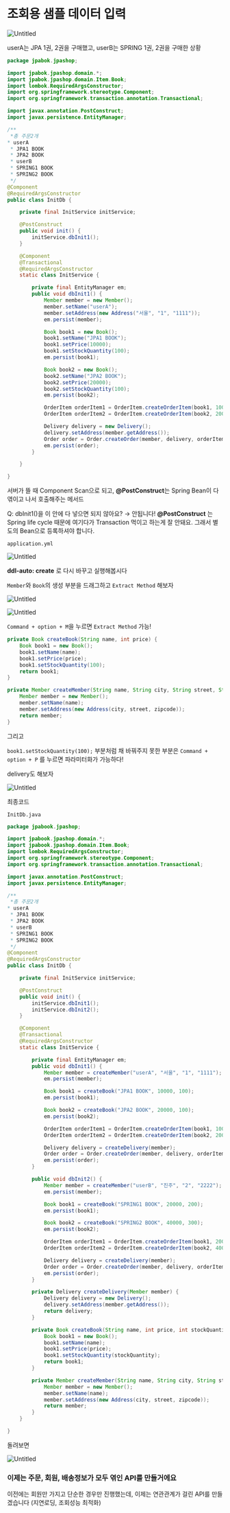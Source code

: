 # 조회용 샘플 데이터 입력

![Untitled](%E1%84%8C%E1%85%A9%E1%84%92%E1%85%AC%E1%84%8B%E1%85%AD%E1%86%BC%20%E1%84%89%E1%85%A2%E1%86%B7%E1%84%91%E1%85%B3%E1%86%AF%20%E1%84%83%E1%85%A6%E1%84%8B%E1%85%B5%E1%84%90%E1%85%A5%20%E1%84%8B%E1%85%B5%E1%86%B8%E1%84%85%E1%85%A7%E1%86%A8%20b01e486509f940fe931905a3a3f26c16/Untitled.png)

userA는 JPA 1권, 2권을 구매했고,
userB는 SPRING 1권, 2권을 구매한 상황

```java
package jpabok.jpashop;

import jpabok.jpashop.domain.*;
import jpabok.jpashop.domain.Item.Book;
import lombok.RequiredArgsConstructor;
import org.springframework.stereotype.Component;
import org.springframework.transaction.annotation.Transactional;

import javax.annotation.PostConstruct;
import javax.persistence.EntityManager;

/**
 *총 주문2개
* userA
 * JPA1 BOOK
 * JPA2 BOOK
 * userB
 * SPRING1 BOOK
 * SPRING2 BOOK
 */
@Component
@RequiredArgsConstructor
public class InitDb {

    private final InitService initService;

    @PostConstruct
    public void init() {
        initService.dbInit1();
    }

    @Component
    @Transactional
    @RequiredArgsConstructor
    static class InitService {

        private final EntityManager em;
        public void dbInit1() {
            Member member = new Member();
            member.setName("userA");
            member.setAddress(new Address("서울", "1", "1111"));
            em.persist(member);

            Book book1 = new Book();
            book1.setName("JPA1 BOOK");
            book1.setPrice(10000);
            book1.setStockQuantity(100);
            em.persist(book1);

            Book book2 = new Book();
            book2.setName("JPA2 BOOK");
            book2.setPrice(20000);
            book2.setStockQuantity(100);
            em.persist(book2);

            OrderItem orderItem1 = OrderItem.createOrderItem(book1, 10000, 1);
            OrderItem orderItem2 = OrderItem.createOrderItem(book2, 20000, 2);

            Delivery delivery = new Delivery();
            delivery.setAddress(member.getAddress());
            Order order = Order.createOrder(member, delivery, orderItem1, orderItem2);
            em.persist(order);
        }

    }

}

```

서버가 뜰 때 Component Scan으로 되고,
**@PostConstruct**는 Spring Bean이 다 엮이고 나서 호출해주는 메서드

Q: dbInit1()을 이 안에 다 넣으면 되지 않아요?
→ 안됩니다! **@PostConstruct** 는 Spring life cycle 때문에 여기다가 Transaction 먹이고 하는게 잘 안돼요. 그래서 별도의 Bean으로 등록하셔야 합니다.

`application.yml`

![Untitled](%E1%84%8C%E1%85%A9%E1%84%92%E1%85%AC%E1%84%8B%E1%85%AD%E1%86%BC%20%E1%84%89%E1%85%A2%E1%86%B7%E1%84%91%E1%85%B3%E1%86%AF%20%E1%84%83%E1%85%A6%E1%84%8B%E1%85%B5%E1%84%90%E1%85%A5%20%E1%84%8B%E1%85%B5%E1%86%B8%E1%84%85%E1%85%A7%E1%86%A8%20b01e486509f940fe931905a3a3f26c16/Untitled%201.png)

**ddl-auto: create** 로 다시 바꾸고 실행해봅시다

`Member`와 `Book`의 생성 부분을 드래그하고 `Extract Method` 해보자

![Untitled](%E1%84%8C%E1%85%A9%E1%84%92%E1%85%AC%E1%84%8B%E1%85%AD%E1%86%BC%20%E1%84%89%E1%85%A2%E1%86%B7%E1%84%91%E1%85%B3%E1%86%AF%20%E1%84%83%E1%85%A6%E1%84%8B%E1%85%B5%E1%84%90%E1%85%A5%20%E1%84%8B%E1%85%B5%E1%86%B8%E1%84%85%E1%85%A7%E1%86%A8%20b01e486509f940fe931905a3a3f26c16/Untitled%202.png)

![Untitled](%E1%84%8C%E1%85%A9%E1%84%92%E1%85%AC%E1%84%8B%E1%85%AD%E1%86%BC%20%E1%84%89%E1%85%A2%E1%86%B7%E1%84%91%E1%85%B3%E1%86%AF%20%E1%84%83%E1%85%A6%E1%84%8B%E1%85%B5%E1%84%90%E1%85%A5%20%E1%84%8B%E1%85%B5%E1%86%B8%E1%84%85%E1%85%A7%E1%86%A8%20b01e486509f940fe931905a3a3f26c16/Untitled%203.png)

`Command + option + M`을 누르면 `Extract Method` 가능!

```java
private Book createBook(String name, int price) {
    Book book1 = new Book();
    book1.setName(name);
    book1.setPrice(price);
    book1.setStockQuantity(100);
    return book1;
}

private Member createMember(String name, String city, String street, String zipcode) {
    Member member = new Member();
    member.setName(name);
    member.setAddress(new Address(city, street, zipcode));
    return member;
}
```

그리고

`book1.setStockQuantity(100);` 부분처럼 채 바꿔주지 못한 부분은 `Command + option + P` 를 누르면 파라미터화가 가능하다!

delivery도 해보자

![Untitled](%E1%84%8C%E1%85%A9%E1%84%92%E1%85%AC%E1%84%8B%E1%85%AD%E1%86%BC%20%E1%84%89%E1%85%A2%E1%86%B7%E1%84%91%E1%85%B3%E1%86%AF%20%E1%84%83%E1%85%A6%E1%84%8B%E1%85%B5%E1%84%90%E1%85%A5%20%E1%84%8B%E1%85%B5%E1%86%B8%E1%84%85%E1%85%A7%E1%86%A8%20b01e486509f940fe931905a3a3f26c16/Untitled%204.png)

최종코드

`InitDb.java`

```java
package jpabook.jpashop;

import jpabook.jpashop.domain.*;
import jpabook.jpashop.domain.Item.Book;
import lombok.RequiredArgsConstructor;
import org.springframework.stereotype.Component;
import org.springframework.transaction.annotation.Transactional;

import javax.annotation.PostConstruct;
import javax.persistence.EntityManager;

/**
 *총 주문2개
* userA
 * JPA1 BOOK
 * JPA2 BOOK
 * userB
 * SPRING1 BOOK
 * SPRING2 BOOK
 */
@Component
@RequiredArgsConstructor
public class InitDb {

    private final InitService initService;

    @PostConstruct
    public void init() {
        initService.dbInit1();
        initService.dbInit2();
    }

    @Component
    @Transactional
    @RequiredArgsConstructor
    static class InitService {

        private final EntityManager em;
        public void dbInit1() {
            Member member = createMember("userA", "서울", "1", "1111");
            em.persist(member);

            Book book1 = createBook("JPA1 BOOK", 10000, 100);
            em.persist(book1);

            Book book2 = createBook("JPA2 BOOK", 20000, 100);
            em.persist(book2);

            OrderItem orderItem1 = OrderItem.createOrderItem(book1, 10000, 1);
            OrderItem orderItem2 = OrderItem.createOrderItem(book2, 20000, 2);

            Delivery delivery = createDelivery(member);
            Order order = Order.createOrder(member, delivery, orderItem1, orderItem2);
            em.persist(order);
        }

        public void dbInit2() {
            Member member = createMember("userB", "진주", "2", "2222");
            em.persist(member);

            Book book1 = createBook("SPRING1 BOOK", 20000, 200);
            em.persist(book1);

            Book book2 = createBook("SPRING2 BOOK", 40000, 300);
            em.persist(book2);

            OrderItem orderItem1 = OrderItem.createOrderItem(book1, 20000, 3);
            OrderItem orderItem2 = OrderItem.createOrderItem(book2, 40000, 4);

            Delivery delivery = createDelivery(member);
            Order order = Order.createOrder(member, delivery, orderItem1, orderItem2);
            em.persist(order);
        }

        private Delivery createDelivery(Member member) {
            Delivery delivery = new Delivery();
            delivery.setAddress(member.getAddress());
            return delivery;
        }

        private Book createBook(String name, int price, int stockQuantity) {
            Book book1 = new Book();
            book1.setName(name);
            book1.setPrice(price);
            book1.setStockQuantity(stockQuantity);
            return book1;
        }

        private Member createMember(String name, String city, String street, String zipcode) {
            Member member = new Member();
            member.setName(name);
            member.setAddress(new Address(city, street, zipcode));
            return member;
        }
    }

}

```

돌려보면

![Untitled](%E1%84%8C%E1%85%A9%E1%84%92%E1%85%AC%E1%84%8B%E1%85%AD%E1%86%BC%20%E1%84%89%E1%85%A2%E1%86%B7%E1%84%91%E1%85%B3%E1%86%AF%20%E1%84%83%E1%85%A6%E1%84%8B%E1%85%B5%E1%84%90%E1%85%A5%20%E1%84%8B%E1%85%B5%E1%86%B8%E1%84%85%E1%85%A7%E1%86%A8%20b01e486509f940fe931905a3a3f26c16/Untitled%205.png)

### 이제는 주문, 회원, 배송정보가 모두 엮인 API를 만들거에요
이전에는 회원만 가지고 단순한 경우만 진행했는데,
이제는 연관관계가 걸린 API를 만들겠습니다
(지연로딩, 조회성능 최적화)